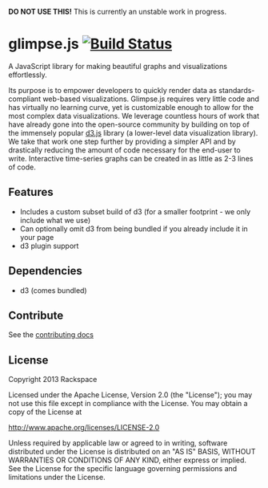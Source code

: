 **DO NOT USE THIS!** This is currently an unstable work in progress.  

# glimpse.js [![Build Status](https://travis-ci.org/racker/glimpse.js.png?branch=master)](https://travis-ci.org/racker/glimpse.js)  

A JavaScript library for making beautiful graphs and visualizations effortlessly.  

Its purpose is to empower developers to quickly render data as standards-compliant web-based visualizations.
Glimpse.js requires very little code and has virtually no learning curve, yet is customizable enough to allow for the most complex data visualizations.
We leverage countless hours of work that have already gone into the open-source community by building on top of the immensely popular
[d3.js](http://d3js.org/) library (a lower-level data visualization library).
We take that work one step further by providing a simpler API and by drastically reducing the amount of code necessary for the end-user to write.
Interactive time-series graphs can be created in as little as 2-3 lines of code.


## Features
- Includes a custom subset build of d3 (for a smaller footprint - we only include what we use)
- Can optionally omit d3 from being bundled if you already include it in your page
- d3 plugin support


## Dependencies
- d3 (comes bundled)


## Contribute
See the [contributing docs](https://github.com/racker/glimpse.js/blob/master/CONTRIBUTING.md)


## License

Copyright 2013 Rackspace

Licensed under the Apache License, Version 2.0 (the "License");
you may not use this file except in compliance with the License.
You may obtain a copy of the License at

   http://www.apache.org/licenses/LICENSE-2.0

Unless required by applicable law or agreed to in writing, software
distributed under the License is distributed on an "AS IS" BASIS,
WITHOUT WARRANTIES OR CONDITIONS OF ANY KIND, either express or implied.
See the License for the specific language governing permissions and
limitations under the License.
